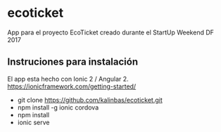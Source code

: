 # ecoticket
App para el proyecto EcoTicket creado durante el StartUp Weekend DF 2017

## Instruciones para instalación 

El app esta hecho con Ionic 2 / Angular 2. https://ionicframework.com/getting-started/

- git clone https://github.com/kalinbas/ecoticket.git
- npm install -g ionic cordova
- npm install
- ionic serve

